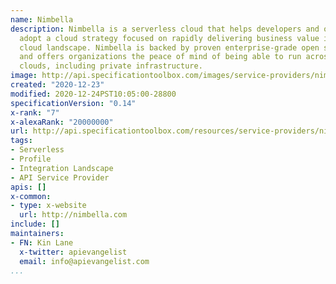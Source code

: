 ```yaml
---
name: Nimbella
description: Nimbella is a serverless cloud that helps developers and organizations
  adopt a cloud strategy focused on rapidly delivering business value in a changing
  cloud landscape. Nimbella is backed by proven enterprise-grade open source software,
  and offers organizations the peace of mind of being able to run across multiple
  clouds, including private infrastructure.
image: http://api.specificationtoolbox.com/images/service-providers/nimbella.jpg
created: "2020-12-23"
modified: 2020-12-24PST10:05:00-28800
specificationVersion: "0.14"
x-rank: "7"
x-alexaRank: "20000000"
url: http://api.specificationtoolbox.com/resources/service-providers/nimbella/
tags:
- Serverless
- Profile
- Integration Landscape
- API Service Provider
apis: []
x-common:
- type: x-website
  url: http://nimbella.com
include: []
maintainers:
- FN: Kin Lane
  x-twitter: apievangelist
  email: info@apievangelist.com
...
```

